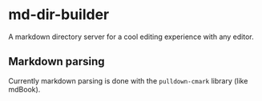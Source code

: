 # md-dir-builder

A markdown directory server for a cool editing experience with any editor.

## Markdown parsing

Currently markdown parsing is done with the ``pulldown-cmark`` library (like mdBook).

